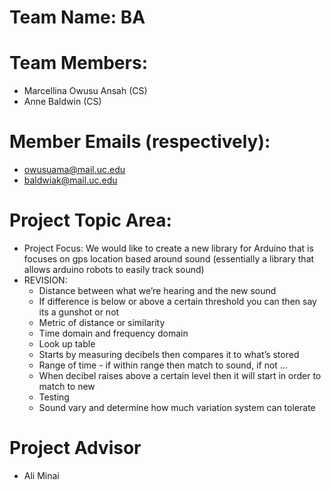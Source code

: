 # Team Name: BA
# Team Members: 
- Marcellina Owusu Ansah (CS)
- Anne Baldwin (CS)
# Member Emails (respectively): 
- owusuama@mail.uc.edu
- baldwiak@mail.uc.edu
# Project Topic Area: 
- Project Focus: We would like to create a new library for Arduino that is focuses on gps location based around sound (essentially a library that allows arduino robots to easily track sound)
- REVISION:
   * Distance between what we’re hearing and the new sound
   *  If difference is below or above a certain threshold you can then say its a gunshot or not
    * Metric of distance or similarity
    * Time domain and frequency domain
    * Look up table
   * Starts by measuring decibels then compares it to what’s stored
    * Range of time -  if within range then match to sound, if not …
    * When decibel raises above a certain level then it will start in order to match to new
   * Testing
    * Sound vary and determine how much variation system can tolerate 

# Project Advisor 
- Ali Minai

